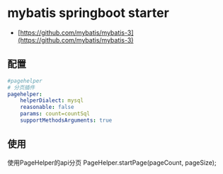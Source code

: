# mybatis springboot starter

- [https://github.com/mybatis/mybatis-3](https://github.com/mybatis/mybatis-3)

## 配置

```yaml
#pagehelper
# 分页插件
pagehelper:
    helperDialect: mysql
    reasonable: false
    params: count=countSql
    supportMethodsArguments: true
```

## 使用

使用PageHelper的api分页
PageHelper.startPage(pageCount, pageSize);
